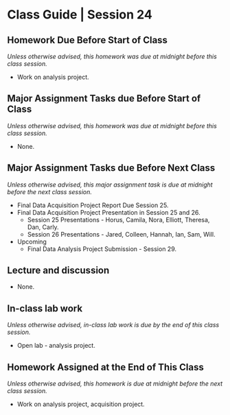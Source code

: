 # Class Guide | Session 24

## Homework Due Before Start of Class
*Unless otherwise advised, this homework was due at midnight before this class session.*

* Work on analysis project.

## Major Assignment Tasks due Before Start of Class
*Unless otherwise advised, this homework was due at midnight before this class session.*

* None.

## Major Assignment Tasks due Before Next Class
*Unless otherwise advised, this major assignment task is due at midnight before the next class session.*   

* Final Data Acquisition Project Report Due Session 25.
* Final Data Acquisition Project Presentation in Session 25 and 26.
  * Session 25 Presentations - Horus, Camila, Nora, Elliott, Theresa, Dan, Carly.
  * Session 26 Presentations - Jared, Colleen, Hannah, Ian, Sam, Will.
* Upcoming
  * Final Data Analysis Project Submission - Session 29.

## Lecture and discussion
* None.

## In-class lab work
*Unless otherwise advised, in-class lab work is due by the end of this class session.*   

* Open lab - analysis project.

## Homework Assigned at the End of This Class
*Unless otherwise advised, this homework is due at midnight before the next class session.*  

* Work on analysis project, acquisition project.

